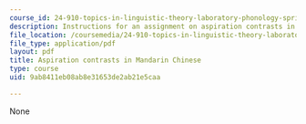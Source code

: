 ```yaml
---
course_id: 24-910-topics-in-linguistic-theory-laboratory-phonology-spring-2007
description: Instructions for an assignment on aspiration contrasts in Mandarin Chinese.
file_location: /coursemedia/24-910-topics-in-linguistic-theory-laboratory-phonology-spring-2007/9ab8411eb08ab8e31653de2ab21e5caa_mandarin.pdf
file_type: application/pdf
layout: pdf
title: Aspiration contrasts in Mandarin Chinese
type: course
uid: 9ab8411eb08ab8e31653de2ab21e5caa

---
```

None